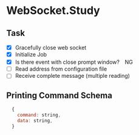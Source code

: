 # WebSocket.Study

## Task
  - [x] Gracefully close web socket
  - [x] Initialize Job
  - [x] Is there event with close prompt window?　NG
  - [ ] Read address from configuration file
  - [ ] Receive complete message (multiple reading)

## Printing Command Schema

```js
  {
    command: string,
    data: string,
  }
```
